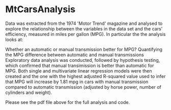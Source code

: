 # MtCarsAnalysis

Data was extracted from the 1974 'Motor Trend' magazine and analysed to explore the relationship between the variables in the data set and the cars' efficiency, measured in miles per gallon (MPG). In particular the the analysis looks at:

Whether an automatic or manual transmission better for MPG?
Quantifying the MPG difference between automatic and manual transmissions
Exploratory data analysis was conducted, followed by hypothesis testing, which confirmed that manual transimission is better than automatic for MPG. Both single and multivariate linear regression models were then created and the one with the highest adjusted R-squared value used to infer that MPG will increase by 1.81 mpg in cars with manual transmission compared to automatic transmission (adjusted by horse power, number of cylinders and weight).

Please see the pdf file above for the full analysis and code.
